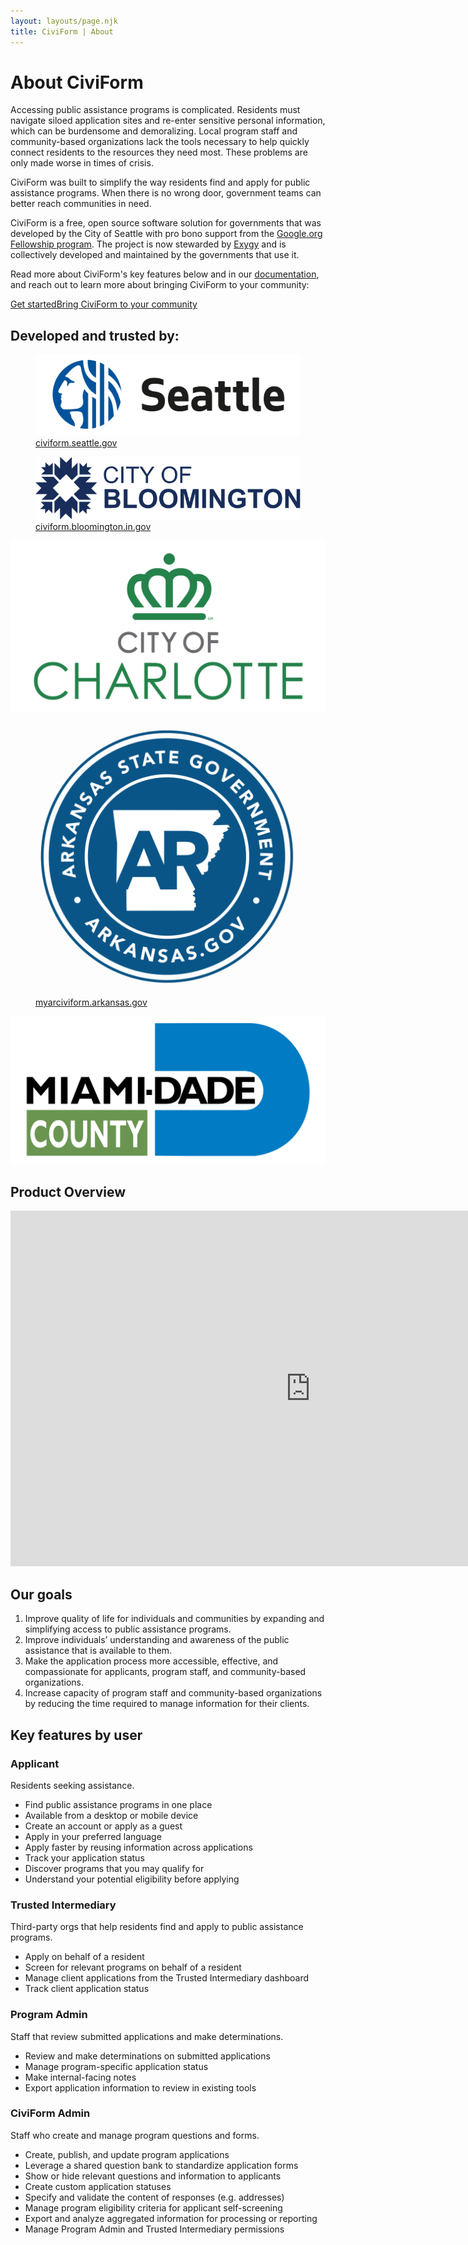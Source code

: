 ```yaml
---
layout: layouts/page.njk
title: CiviForm | About
---
```


# About CiviForm

Accessing public assistance programs is complicated. Residents must navigate siloed application sites and re-enter sensitive personal information, which can be burdensome and demoralizing. Local program staff and community-based organizations lack the tools necessary to help quickly connect residents to the resources they need most. These problems are only made worse in times of crisis.

CiviForm was built to simplify the way residents find and apply for public assistance programs. When there is no wrong door, government teams can better reach communities in need.

CiviForm is a free, open source software solution for governments that was developed by the City of Seattle with pro bono support from the [Google.org Fellowship program](https://g.co/fellowship). The project is now stewarded by [Exygy](https://www.exygy.com/) and is collectively developed and maintained by the governments that use it.

Read more about CiviForm's key features below and in our [documentation](https://docs.civiform.us), and reach out to learn more about bringing CiviForm to your community:

<a href="/getstarted-new" class="btn-action-primary m-t-1"><span class="btn-action-title">Get started</span><span class="btn-action-text">Bring CiviForm to your community</span></a>

## Developed and trusted by:

<div class="grid-container">
  <div class="gov-image">
    <figure>
      <a href="https://civiform.seattle.gov/" target="_blank">
        <img alt="City of Seattle" src="/img/seattle-logo.svg" />
        <figcaption>civiform.seattle.gov</figcaption>
      </a>
    </figure>
  </div>
  <div class="gov-image">
    <figure>
      <a href="https://civiform.bloomington.in.gov/" target="_blank">
        <img alt="City of Bloomington" src="/img/bloomington-logo.svg" />
        <figcaption>civiform.bloomington.in.gov</figcaption>
      </a>
    </figure>
  </div>
</div>

<div class="grid-container p-t-1">
  <div class="gov-image">
      <img alt="City of Charlotte" src="/img/charlotte-logo.svg" />
  </div>
  <div class="gov-image gov-image-ar">
   <figure>
      <a href="https://myarciviform.arkansas.gov/" target="_blank">
            <img alt="State of Arkansas" src="/img/arkansas-logo.png" />
        <figcaption>myarciviform.arkansas.gov</figcaption>
      </a>
    </figure>
  </div>
  <div class="gov-image">
    <img alt="Miami-Dade County" src="/img/mdc-logo.svg" />
  </div>
</div>

## Product Overview

<div class="slides-embed">
  <iframe src="https://docs.google.com/presentation/d/e/2PACX-1vRmL6-IWI3JyQo6zefAceiuhDbe9AfZBzVlCClHK4McIBnFt19vY1uwUo_WnScvngFBmug7f1tztumC/embed?start=false&loop=false&delayms=3000" frameborder="0" width="960" height="569" allowfullscreen="true" webkitallowfullscreen="true" mozallowfullscreen="true"></iframe>
</div>

## Our goals

1. Improve quality of life for individuals and communities by expanding and simplifying access to public assistance programs.
2. Improve individuals’ understanding and awareness of the public assistance that is available to them.
3. Make the application process more accessible, effective, and compassionate for applicants, program staff, and community-based organizations.
4. Increase capacity of program staff and community-based organizations by reducing the time required to manage information for their clients.

## Key features by user

<div class="features-overview m-t-3">

<div class="cagov-with-sidebar cagov-with-sidebar-left cagov-no-reverse cagov-featured-section cagov-block">
  <div>
    <div class="cagov-stack cagov-featured-sidebar">
      <h3>Applicant</h3>
      <div class="cagov-hero-body-content">
        <p>Residents seeking assistance.</p>
      </div>
    </div>
    <div>
      <ul>
        <li>Find public assistance programs in one place</li>
        <li>Available from a desktop or mobile device</li>
        <li>Create an account or apply as a guest</li>
        <li>Apply in your preferred language</li>
        <li>Apply faster by reusing information across applications</li>
        <li>Track your application status</li>
        <li>Discover programs that you may qualify for</li>
        <li>Understand your potential eligibility before applying</li>
      </ul>
    </div>
  </div>
</div>

<div class="cagov-with-sidebar cagov-with-sidebar-left cagov-no-reverse cagov-featured-section cagov-block">
  <div>
    <div class="cagov-stack cagov-featured-sidebar">
      <h3>Trusted Intermediary</h3>
      <div class="cagov-hero-body-content">
        <p>Third-party orgs that help residents find and apply to public assistance programs.</p>
      </div>
    </div>
    <div>
      <ul>
        <li>Apply on behalf of a resident</li>
        <li>Screen for relevant programs on behalf of a resident</li>
        <li>Manage client applications from the Trusted Intermediary dashboard</li>
        <li>Track client application status</li>
      </ul>
    </div>
  </div>
</div>

<div class="cagov-with-sidebar cagov-with-sidebar-left cagov-no-reverse cagov-featured-section cagov-block">
  <div>
    <div class="cagov-stack cagov-featured-sidebar">
      <h3>Program Admin</h3>
      <div class="cagov-hero-body-content">
        <p>Staff that review submitted applications and make determinations.</p>
      </div>
    </div>
    <div>
      <ul>
        <li>Review and make determinations on submitted applications</li>
        <li>Manage program-specific application status</li>
        <li>Make internal-facing notes</li>
        <li>Export application information to review in existing tools</li>
      </ul>
    </div>
  </div>
</div>

<div class="cagov-with-sidebar cagov-with-sidebar-left cagov-no-reverse cagov-featured-section cagov-block">
  <div>
    <div class="cagov-stack cagov-featured-sidebar">
      <h3>CiviForm Admin</h3>
      <div class="cagov-hero-body-content">
        <p>Staff who create and manage program questions and forms.</p>
      </div>
    </div>
    <div>
      <ul>
        <li>Create, publish, and update program applications</li>
        <li>Leverage a shared question bank to standardize application forms</li>
        <li>Show or hide relevant questions and information to applicants</li>
        <li>Create custom application statuses</li>
        <li>Specify and validate the content of responses (e.g. addresses)</li>
        <li>Manage program eligibility criteria for applicant self-screening</li>
        <li>Export and analyze aggregated information for processing or reporting</li>
        <li>Manage Program Admin and Trusted Intermediary permissions</li>
      </ul>
    </div>
  </div>
</div>

</div>
